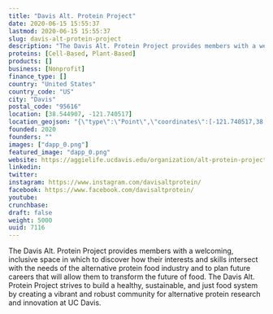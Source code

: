 ```yaml
---
title: "Davis Alt. Protein Project"
date: 2020-06-15 15:55:37
lastmod: 2020-06-15 15:55:37
slug: davis-alt-protein-project
description: "The Davis Alt. Protein Project provides members with a welcoming, inclusive space in which to discover how their interests and skills intersect with the needs of the alternative protein food industry and to plan future careers that will allow them to transform the future of food. The Davis Alt. Protein Project strives to build a healthy, sustainable, and just food system by creating a vibrant and robust community for alternative protein research and innovation at UC Davis."
proteins: [Cell-Based, Plant-Based]
products: []
business: [Nonprofit]
finance_type: []
country: "United States"
country_code: "US"
city: "Davis"
postal_code: "95616"
location: [38.544907, -121.740517]
location_geojson: "{\"type\":\"Point\",\"coordinates\":[-121.740517,38.544907]}"
founded: 2020
founders: ""
images: ["dapp_0.png"]
featured_image: "dapp_0.png"
website: https://aggielife.ucdavis.edu/organization/alt-protein-project
linkedin: 
twitter: 
instagram: https://www.instagram.com/davisaltprotein/
facebook: https://www.facebook.com/davisaltprotein/
youtube: 
crunchbase: 
draft: false
weight: 5000
uuid: 7116
---
```

The Davis Alt. Protein Project provides members with a welcoming, inclusive space in which to discover how their interests and skills intersect with the needs of the alternative protein food industry and to plan future careers that will allow them to transform the future of food. The Davis Alt. Protein Project strives to build a healthy, sustainable, and just food system by creating a vibrant and robust community for alternative protein research and innovation at UC Davis.
